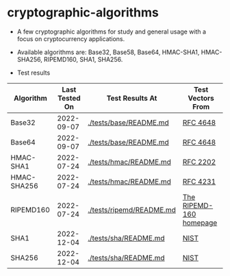 # cryptographic-algorithms

* A few cryptographic algorithms for study and general usage with a focus on cryptocurrency applications.

* Available algorithms are: Base32, Base58, Base64, HMAC-SHA1, HMAC-SHA256, RIPEMD160, SHA1, SHA256.

* Test results

| Algorithm     | Last Tested On  | Test Results At|Test Vectors From|
| ------------- | -------------   | ------------- |------------- |
| Base32        | 2022-09-07      | [./tests/base/README.md](./tests/base/README.md)     | [RFC 4648](https://datatracker.ietf.org/doc/html/rfc4648#section-10)|
| Base64        | 2022-09-07      | [./tests/base/README.md](./tests/base/README.md)     | [RFC 4648](https://datatracker.ietf.org/doc/html/rfc4648#section-10)|
| HMAC-SHA1     | 2022-07-24      | [./tests/hmac/README.md](./tests/hmac/README.md)     | [RFC 2202](https://datatracker.ietf.org/doc/html/rfc2202)|
| HMAC-SHA256   | 2022-07-24      | [./tests/hmac/README.md](./tests/hmac/README.md)     | [RFC 4231](https://datatracker.ietf.org/doc/html/rfc4231)|
| RIPEMD160     | 2022-07-24      | [./tests/ripemd/README.md](./tests/ripemd/README.md) | [The RIPEMD-160 homepage](https://homes.esat.kuleuven.be/~bosselae/ripemd160.html)|
| SHA1          | 2022-12-04      | [./tests/sha/README.md](./tests/sha/README.md)       | [NIST](https://csrc.nist.gov/Projects/Cryptographic-Algorithm-Validation-Program/Secure-Hashing)|
| SHA256        | 2022-12-04      | [./tests/sha/README.md](./tests/sha/README.md)       | [NIST](https://csrc.nist.gov/Projects/Cryptographic-Algorithm-Validation-Program/Secure-Hashing)|

